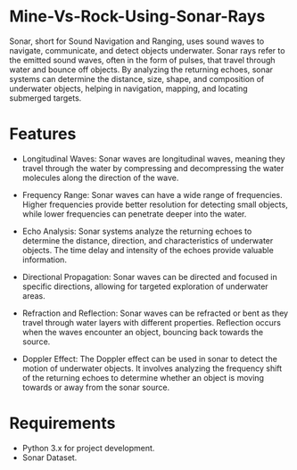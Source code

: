 # Mine-Vs-Rock-Using-Sonar-Rays

Sonar, short for Sound Navigation and Ranging, uses sound waves to navigate, communicate, and detect objects underwater. Sonar rays refer to the emitted sound waves, often in the form of pulses, that travel through water and bounce off objects. By analyzing the returning echoes, sonar systems can determine the distance, size, shape, and composition of underwater objects, helping in navigation, mapping, and locating submerged targets.

# Features

- Longitudinal Waves: Sonar waves are longitudinal waves, meaning they travel through the water by compressing and decompressing the water molecules along the direction of the wave.

- Frequency Range: Sonar waves can have a wide range of frequencies. Higher frequencies provide better resolution for detecting small objects, while lower frequencies can penetrate deeper into the water.

- Echo Analysis: Sonar systems analyze the returning echoes to determine the distance, direction, and characteristics of underwater objects. The time delay and intensity of the echoes provide valuable information.

- Directional Propagation: Sonar waves can be directed and focused in specific directions, allowing for targeted exploration of underwater areas.

- Refraction and Reflection: Sonar waves can be refracted or bent as they travel through water layers with different properties. Reflection occurs when the waves encounter an object, bouncing back towards the source.

- Doppler Effect: The Doppler effect can be used in sonar to detect the motion of underwater objects. It involves analyzing the frequency shift of the returning echoes to determine whether an object is moving towards or away from the sonar source.

# Requirements

- Python 3.x for project development.
- Sonar Dataset.


